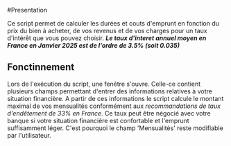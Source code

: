 #Presentation

Ce script permet de calculer les durées et couts d'emprunt en fonction du prix du bien à acheter, de vos revenus et de vos charges pour un taux d'intérêt que vous pouvez choisir. 
***Le taux d'interet annuel moyen en France en Janvier 2025 est de l'ordre de 3.5% (soit 0.035)***

## Fonctinnement 
Lors de l'exécution du script, une fenêtre s'ouvre. Celle-ce contient plusieurs champs permettant d'entrer des informations relatives à votre situation financière.
A partir de ces informations le script calcule le montant maximal de vos mensualités conformément aux *recommandations de taux d'endêtement de 33% en France*. 
Ce taux peut être négocié avec votre banque si votre situation financière est confortable et l'emprunt suffisamment léger. C'est pourquoi le champ 'Mensualités' reste modifiable par l'utilisateur.
